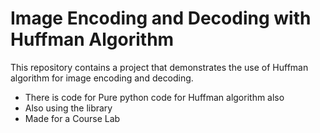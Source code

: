 # Image Encoding and Decoding with Huffman Algorithm

This repository contains a project that demonstrates the use of Huffman algorithm for image encoding and decoding.
- There is code for Pure python code for Huffman algorithm also
- Also using the library
- Made for a Course Lab


